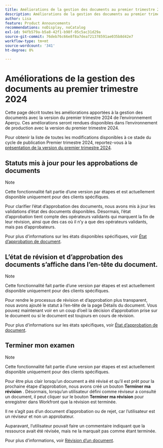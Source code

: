 ```yaml
---
title: Améliorations de la gestion des documents au premier trimestre 2024
description: Améliorations de la gestion des documents au premier trimestre 2024
author: Lisa
feature: Product Announcements
recommendations: noDisplay, noCatalog
exl-id: 94fb579a-b5a8-42f1-b98f-05c5ac31d29a
source-git-commit: 76deb76c66e8f8a7dea721378591ae035b8d42e7
workflow-type: tm+mt
source-wordcount: '341'
ht-degree: 0%

---
```


# Améliorations de la gestion des documents au premier trimestre 2024

Cette page décrit toutes les améliorations apportées à la gestion des documents avec la version du premier trimestre 2024 de l’environnement Aperçu. Ces améliorations seront rendues disponibles dans l’environnement de production avec la version du premier trimestre 2024.

Pour obtenir la liste de toutes les modifications disponibles à ce stade du cycle de publication Premier trimestre 2024, reportez-vous à la [présentation de la version du premier trimestre 2024](/help/quicksilver/product-announcements/product-releases/24-q1-release-activity/24-q1-release-overview.md).

## Statuts mis à jour pour les approbations de documents

>[!NOTE]
>
>Cette fonctionnalité fait partie d’une version par étapes et est actuellement disponible uniquement pour des clients spécifiques.

Pour clarifier l’état d’approbation des documents, nous avons mis à jour les validations d’état des documents disponibles. Désormais, l’état d’approbation tient compte des opérateurs validants qui marquent la fin de leur révision, ainsi que des cas où il n’y a que des opérateurs validants, mais pas d’approbateurs.

Pour plus d’informations sur les états disponibles spécifiques, voir [État d’approbation de document](/help/quicksilver/review-and-approve-work/document-reviews-and-approvals/manage-document-approvals/document-approval-status.md).

## L’état de révision et d’approbation des documents s’affiche dans l’en-tête du document.

>[!NOTE]
>
>Cette fonctionnalité fait partie d’une version par étapes et est actuellement disponible uniquement pour des clients spécifiques.

Pour rendre le processus de révision et d’approbation plus transparent, nous avons ajouté le statut à l’en-tête de la page Détails du document. Vous pouvez maintenant voir en un coup d’oeil la décision d’approbation prise sur le document ou si le document est toujours en cours de révision.

Pour plus d’informations sur les états spécifiques, voir [État d’approbation de document](/help/quicksilver/review-and-approve-work/document-reviews-and-approvals/manage-document-approvals/document-approval-status.md).

## Terminer mon examen

>[!NOTE]
>
>Cette fonctionnalité fait partie d’une version par étapes et est actuellement disponible uniquement pour des clients spécifiques.

Pour être plus clair lorsqu’un document a été révisé et qu’il est prêt pour la prochaine étape d’approbation, nous avons créé un bouton **Terminer ma révision** . Désormais, lorsqu’un utilisateur défini comme réviseur a consulté un document, il peut cliquer sur le bouton **Terminer ma révision** pour enregistrer dans Workfront que la révision est terminée.

Il ne s’agit pas d’un document d’approbation ou de rejet, car l’utilisateur est un réviseur et non un approbateur.

Auparavant, l’utilisateur pouvait faire un commentaire indiquant que la ressource avait été révisée, mais ne la marquait pas comme étant terminée.

Pour plus d’informations, voir [Révision d’un document](/help/quicksilver/review-and-approve-work/document-reviews-and-approvals/review-and-approve-documents/review-a-document.md).
